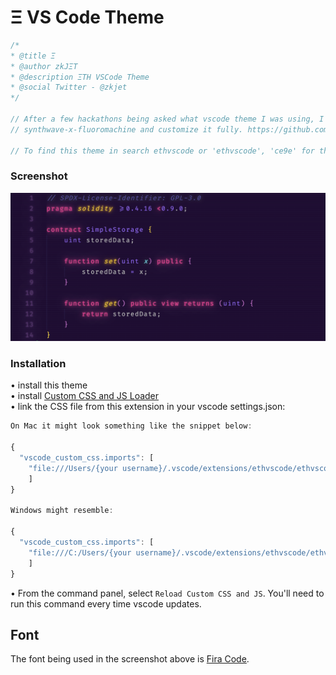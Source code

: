 # Ξ VS Code Theme

```JavaScript
/*
* @title Ξ
* @author zkJΞT
* @description ΞTH VSCode Theme
* @social Twitter - @zkjet
*/

// After a few hackathons being asked what vscode theme I was using, I decided to make it official, fork my favorite one,
// synthwave-x-fluoromachine and customize it fully. https://github.com/webrender/synthwave-x-fluoromachine.

// To find this theme in search ethvscode or 'ethvscode', 'ce9e' for the utf-8 of Ξ.
```

### Screenshot

![Theme screenshot](https://github.com/zkjet/ethvscode/blob/master/screenshot.png)

### Installation

• install this theme  
• install [Custom CSS and JS Loader](https://marketplace.visualstudio.com/items?itemName=be5invis.vscode-custom-css)  
• link the CSS file from this extension in your vscode settings.json:

```javascript
On Mac it might look something like the snippet below:

{
  "vscode_custom_css.imports": [
    "file:///Users/{your username}/.vscode/extensions/ethvscode/ethvscode.css"
    ]
}

Windows might resemble:

{
  "vscode_custom_css.imports": [
    "file:///C:/Users/{your username}/.vscode/extensions/ethvscode/ethvscode.css"
    ]
}
```

• From the command panel, select `Reload Custom CSS and JS`. You'll need to run this command every time vscode updates.

## Font

The font being used in the screenshot above is [Fira Code](https://github.com/tonsky/FiraCode).
